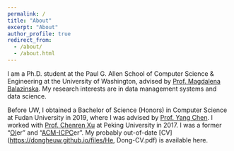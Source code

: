```yaml
---
permalink: /
title: "About"
excerpt: "About"
author_profile: true
redirect_from: 
  - /about/
  - /about.html
---
```


I am a Ph.D. student at the Paul G. Allen School of Computer Science & Engineering at the University of Washington, advised by [Prof. Magdalena Balazinska](https://www.cs.washington.edu/people/faculty/magda). My research interests are in data management systems and data science.

Before UW, I obtained a Bachelor of Science (Honors) in Computer Science at Fudan University in 2019, where I was advised by [Prof. Yang Chen](https://chenyang03.wordpress.com/). I worked with [Prof. Chenren Xu](http://soar.group/chenren/) at Peking University in 2017. I was a former “[OI](https://en.wikipedia.org/wiki/International_Olympiad_in_Informatics)er” and “[ACM-ICPC](https://en.wikipedia.org/wiki/International_Collegiate_Programming_Contest)er”. My probably out-of-date [CV](https://dongheuw.github.io/files/He, Dong-CV.pdf) is available here.

